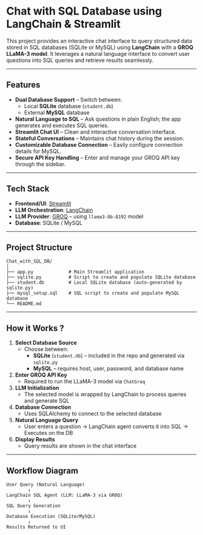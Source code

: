 #  Chat with SQL Database using LangChain & Streamlit

This project provides an interactive chat interface to query structured data stored in SQL databases (SQLite or MySQL) using **LangChain** with a **GROQ LLaMA-3 model**.  It leverages a natural language interface to convert user questions into SQL queries and retrieve results seamlessly.

---

## Features

- **Dual Database Support** – Switch between:
  - Local **SQLite** database (`student.db`)
  - External **MySQL** database
- **Natural Language to SQL** – Ask questions in plain English; the app generates and executes SQL queries.
- **Streamlit Chat UI** – Clean and interactive conversation interface.
- **Stateful Conversations** – Maintains chat history during the session.
- **Customizable Database Connection** – Easily configure connection details for MySQL.
- **Secure API Key Handling** – Enter and manage your GROQ API key through the sidebar.

---

## Tech Stack

- **Frontend/UI**: [Streamlit](https://streamlit.io/)  
- **LLM Orchestration**: [LangChain](https://www.langchain.com/)  
- **LLM Provider**: [GROQ](https://groq.com/) – using `llama3-8b-8192` model  
- **Database**: SQLite / MySQL  

---

## Project Structure

```
Chat_with_SQL_DB/
│
├── app.py             # Main Streamlit application
├── sqlite.py          # Script to create and populate SQLite database
├── student.db         # Local SQLite database (auto-generated by sqlite.py)
├── mysql_setup.sql    # SQL script to create and populate MySQL database
└── README.md
```


---

## How it Works ?

1. **Select Database Source**  
   - Choose between:
     - **SQLite** (`student.db`) – included in the repo and generated via `sqlite.py`
     - **MySQL** – requires host, user, password, and database name
2. **Enter GROQ API Key**  
   - Required to run the LLaMA-3 model via `ChatGroq`
3. **LLM Initialization**  
   - The selected model is wrapped by LangChain to process queries and generate SQL
4. **Database Connection**  
   - Uses SQLAlchemy to connect to the selected database
5. **Natural Language Query**  
   - User enters a question → LangChain agent converts it into SQL → Executes on the DB
6. **Display Results**  
   - Query results are shown in the chat interface

---

## Workflow Diagram

```
User Query (Natural Language)
        ↓
LangChain SQL Agent (LLM: LLaMA-3 via GROQ)
        ↓
SQL Query Generation
        ↓
Database Execution (SQLite/MySQL)
        ↓
Results Returned to UI
```
